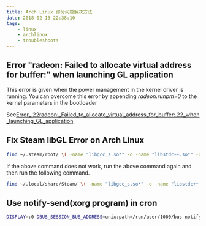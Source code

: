 ```yaml
---
title: Arch Linux 部分问题解决方法
date: 2018-02-13 22:38:10
tags:
    - linux
    - archlinux
    - troubleshoots
---
```


## Error "radeon: Failed to allocate virtual address for buffer:" when launching GL application
This error is given when the power management in the kernel driver is running. You can overcome this error by appending *radeon.runpm=0* to the kernel parameters in the bootloader

See[Error_.22radeon:_Failed_to_allocate_virtual_address_for_buffer:.22_when_launching_GL_application](https://wiki.archlinux.org/index.php/PRIME#Error_.22radeon:_Failed_to_allocate_virtual_address_for_buffer:.22_when_launching_GL_application)

## Fix Steam libGL Error on Arch Linux

```bash
find ~/.steam/root/ \( -name "libgcc_s.so*" -o -name "libstdc++.so*" -o -name "libxcb.so*" -o -name "libgpg-error.so*" \) -print -delete
```

If the above command does not work, run the above command again and then run the following command.

```bash
find ~/.local/share/Steam/ \( -name "libgcc_s.so*" -o -name "libstdc++.so*" -o -name "libxcb.so*" -o -name "libgpg-error.so*" \) -print -delete
```

## Use notify-send(xorg program) in cron
```bash
DISPLAY=:0 DBUS_SESSION_BUS_ADDRESS=unix:path=/run/user/1000/bus notify-send 233 -u critical
```
